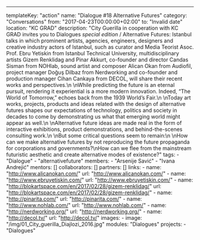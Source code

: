 ---
  templateKey: "action"
  name: "Dialogue #18 Alternative Futures"
  category: "Conversations"
  from: "2017-04-23T00:00:00+02:00"
  to: "Invalid date"
  location: "KC GRAD"
  description: "City Guerilla in cooperation with KC GRAD invites you to Dialogues *special edition* / Alternative Futures: Istanbul talks in which prominent artists, agencies, engineers, designers and creative industry actors of Istanbul, such as curator and Media Teorist Asoc. Prof. Ebru Yetiskin from Istanbul Technical University, multidisciplinary artists Gizem Renklidag and Pinar Akkurt, co-founder and director Candas Sisman from NOHlab, sound artist and composer Alican Okan from Audiofil, project manager Doğuş Dilbaz from Nerdworking and co-founder and production manager Cihan Cankaya from DECOL, will share their recent works and perspectives.\n \nWhile predicting the future is an eternal pursuit, rendering it experiential is a more modern innovation. Indeed, “The World of Tomorrow,” echoes back from the 1939 World’s Fair.\n \nToday art works, projects, products and ideas related with the design of alternative futures shapes our expectations of technology, politics and society in decades to come by demonstrating us what that emerging world might appear as well.\n \nAlternative future ideas are made real in the form of interactive exhibitions, product demonstrations, and behind-the-scenes consulting work.\n \nBut some critical questions seem to remain:\n \nHow can we make alternative futures by not reproducing the future propaganda for corporations and governments?\nHow can we flee from the mainstream futuristic aesthetic and create alternative modes of existence?"
  tags: 
    - "Dialogue"
    - "alternativefuture"
  members: 
    - "Arsenije Savić"
    - "Ivana Andrejić"
  mentors: []
  collaborators: []
  partners: []
  links: 
    - 
      name: "http://www.alicanokan.com/"
      url: "http://www.alicanokan.com/"
    - 
      name: "http://www.ebruyetiskin.com/"
      url: "http://www.ebruyetiskin.com/"
    - 
      name: "http://blokartspace.com/en/2017/02/28/gizem-renklidag/"
      url: "http://blokartspace.com/en/2017/02/28/gizem-renklidag/"
    - 
      name: "http://pinarita.com/"
      url: "http://pinarita.com/"
    - 
      name: "http://www.nohlab.com/"
      url: "http://www.nohlab.com/"
    - 
      name: "http://nerdworking.org/"
      url: "http://nerdworking.org/"
    - 
      name: "http://decol.tv/"
      url: "http://decol.tv/"
  images: 
    - 
      image: "/img/01_City_guerilla_Diajlozi_2016.jpg"
  modules: "Dialogues"
  projects: 
    - "Dialogues"
